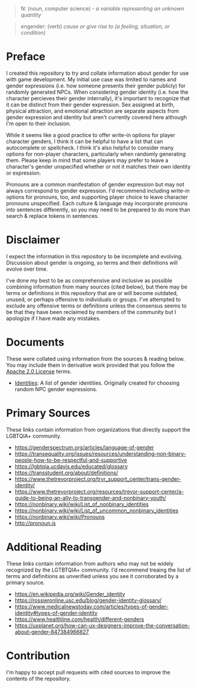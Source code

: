 > N: (noun, computer science) - _a variable representing an unknown quantity_

> engender: (verb) _cause or give rise to (a feeling, situation, or condition)_

# Preface

I created this repository to try and collate information about gender for use with game development. My initial use case was limited to names and gender expressions (i.e. how someone presents their gender publicly) for randomly generated NPCs. When considering gender identity (i.e. how the character percieves their gender internally), it's important to recognize that it can be distinct from their gender expression. Sex assigned at birth, physical attraction, and emotional attraction are separate aspects from gender expression and identity but aren't currently covered here although I'm open to their inclusion.

While it seems like a good practice to offer write-in options for player character genders, I think it can be helpful to have a list that can autocomplete or spellcheck. I think it's also helpful to consider many options for non-player characters, particularly when randomly generating them. Please keep in mind that some players may prefer to leave a character's gender unspecified whether or not it matches their own identity or expression.

Pronouns are a common manifestation of gender expression but may not always correspond to gender expression. I'd recommend including write-in options for pronouns, too, and supporting player choice to leave character pronouns unspecified. Each culture & language may incorporate pronouns into sentences differently, so you may need to be prepared to do more than search & replace tokens in sentences.

# Disclaimer

I expect the information in this repository to be incomplete and evolving. Discussion about gender is ongoing, so terms and their definitions will evolve over time. 

I've done my best to be as comprehensive and inclusive as possible combining information from many sources (cited below), but there may be terms or definitions in this repository that are or will become outdated, unused, or perhaps offensive to individuals or groups. I've attempted to exclude any offensive terms or definitions unless the consensus seems to be that they have been reclaimed by members of the community but I apologize if I have made any mistakes.

# Documents
These were collated using information from the sources & reading below. You may include them in derivative work provided that you follow the [Apache 2.0 License](LICENSE) terms.
- [Identities](Identities.txt): A list of gender identities. Originally created for choosing random NPC gender expressions.

# Primary Sources
These links contain information from organizations that directly support the LGBTQIA+ community. 
- https://genderspectrum.org/articles/language-of-gender
- https://transequality.org/issues/resources/understanding-non-binary-people-how-to-be-respectful-and-supportive
- https://lgbtqia.ucdavis.edu/educated/glossary
- https://transstudent.org/about/definitions/
- https://www.thetrevorproject.org/trvr_support_center/trans-gender-identity/
- https://www.thetrevorproject.org/resources/trevor-support-center/a-guide-to-being-an-ally-to-transgender-and-nonbinary-youth/
- https://nonbinary.wiki/wiki/List_of_nonbinary_identities
- https://nonbinary.wiki/wiki/List_of_uncommon_nonbinary_identities
- https://nonbinary.wiki/wiki/Pronouns
- http://pronoun.is

# Additional Reading
These links contain information from authors who may not be widely recognized by the LGTBTQIA+ community. I'd recommend treaing the list of terms and definitions as unverified unless you see it corroborated by a primary source.
- https://en.wikipedia.org/wiki/Gender_identity
- https://rossieronline.usc.edu/blog/gender-identity-glossary/
- https://www.medicalnewstoday.com/articles/types-of-gender-identity#types-of-gender-identity
- https://www.healthline.com/health/different-genders
- https://uxplanet.org/how-can-ux-designers-improve-the-conversation-about-gender-847384966827

# Contribution
I'm happy to accept pull requests with cited sources to improve the contents of the repository.
